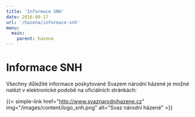 ```yaml
---
title: 'Informace SNH'
date: 2016-09-17
url: '/hazena/informace-snh'
menu:
  main:
    parent: hazena
---
```


# Informace SNH

Všechny důležité informace poskytované Svazem národní házené je možné nalézt v elektronické podobě na oficiálních stránkách:



{{< simple-link href="http://www.svaznarodnihazene.cz" img="/images/content/logo_snh.png" alt="Svaz národní házené" >}}
